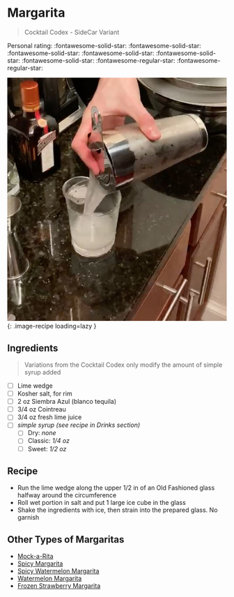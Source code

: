 # Margarita

> Cocktail Codex - SideCar Variant

<!-- {cts} rating=3; (User can specify rating on scale of 1-5) -->

Personal rating: :fontawesome-solid-star: :fontawesome-solid-star: :fontawesome-solid-star: :fontawesome-solid-star: :fontawesome-solid-star: :fontawesome-solid-star: :fontawesome-regular-star: :fontawesome-regular-star:

<!-- {cte} -->

<!-- {cts} name_image=margarita.jpg; (User can specify image name) -->

![margarita.jpg](./margarita.jpg){: .image-recipe loading=lazy }

<!-- {cte} -->

## Ingredients

> Variations from the Cocktail Codex only modify the amount of simple syrup added

- [ ] Lime wedge
- [ ] Kosher salt, for rim
- [ ] 2 oz Siembra Azul (blanco tequila)
- [ ] 3/4 oz Cointreau
- [ ] 3/4 oz fresh lime juice
- [ ] *simple syrup (see recipe in Drinks section)*
  - [ ] Dry: *none*
  - [ ] Classic: *1/4 oz*
  - [ ] Sweet: *1/2 oz*

## Recipe

- Run the lime wedge along the upper 1/2 in of an Old Fashioned glass halfway around the circumference
- Roll wet portion in salt and put 1 large ice cube in the glass
- Shake the ingredients with ice, then strain into the prepared glass. No garnish

## Other Types of Margaritas

- [Mock-a-Rita](./mock-a-rita.md)
- [Spicy Margarita](./spicy_margarita.md)
- [Spicy Watermelon Margarita](./spicy_watermelon_margarita.md)
- [Watermelon Margarita](./watermelon_margarita.md)
- [Frozen Strawberry Margarita](./frozen_strawberry_margarita.md)
